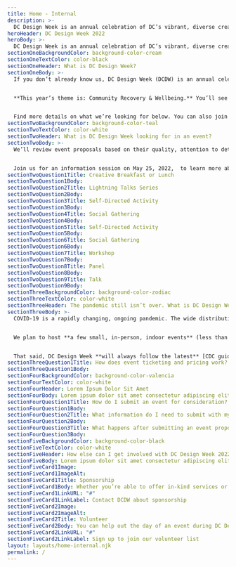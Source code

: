 ```yaml
---
title: Home - Internal 
description: >-
  DC Design Week is an annual celebration of DC’s vibrant, diverse creative community. This year we’re once again asking you, our community members, to help us build DC Design Week. Submit an event proposal by June 12, 2022!
heroHeader: DC Design Week 2022
heroBody: >-
  DC Design Week is an annual celebration of DC’s vibrant, diverse creative community. This year we’re once again asking you, our community members, to help us build DC Design Week. **Submit an event proposal by June 12, 2022!**
sectionOneBackgroundColor: background-color-cream
sectionOneTextColor: color-black
sectionOneHeader: What is DC Design Week?
sectionOneBody: >-
  If you don’t already know us, DC Design Week (DCDW) is an annual celebration of DC’s creative community: An ever-growing body of professionals, makers, and voices working across design disciplines.


  **This year’s theme is: Community Recovery & Wellbeing.** You’ll see community-based healing and wellness woven into this year’s events and branding. While the DC Design Week committee plans some of your favorite annual events (including keynotes, parties, and more), we’re excited to use our community-curated event model again. For the second year in a row, most DCDW events will be proposed and hosted by you, our community!


  Find more details on what we’re looking for below. You can also join us for an **information session on May 25, 2022**, to learn more about [submitting an event.](#)
sectionTwoBackgroundColor: background-color-teal
sectionTwoTextColor: color-white
sectionTwoHeader: What is DC Design Week looking for in an event?
sectionTwoBody: >-
  We’ll review event proposals based on their quality, attention to detail, and adherence to [DC Design Week’s Code of Conduct.](#) This criteria helps us offer community-curated events that reflect our community’s diverse interests, values, and needs. All events that we host should be relevant, engaging, and provide value for the DC design community.


  Join us for an information session on May 25, 2022,  to learn more about each type of event discussed below. We’ve had success in the past with the following types of events:
sectionTwoQuestion1Title: Creative Breakfast or Lunch
sectionTwoQuestion1Body:
sectionTwoQuestion2Title: Lightning Talks Series
sectionTwoQuestion2Body:
sectionTwoQuestion3Title: Self-Directed Activity
sectionTwoQuestion3Body:
sectionTwoQuestion4Title: Social Gathering
sectionTwoQuestion4Body:
sectionTwoQuestion5Title: Self-Directed Activity
sectionTwoQuestion5Body:
sectionTwoQuestion6Title: Social Gathering
sectionTwoQuestion6Body:
sectionTwoQuestion7Title: Workshop
sectionTwoQuestion7Body:
sectionTwoQuestion8Title: Panel
sectionTwoQuestion8Body:
sectionTwoQuestion9Title: Talk
sectionTwoQuestion9Body:
sectionThreeBackgroundColor: background-color-zodiac
sectionThreeTextColor: color-white
sectionThreeHeader: The pandemic still isn’t over. What is DC Design Week’s stance on including in-person events?
sectionThreeBody: >- 
  COVID-19 is a rapidly changing, ongoing pandemic. The wide distribution of vaccines in DC and across the nation makes us hopeful that we can bring back more in-person event experiences to DCDW 2022..


  We plan to host **a few small, in-person, indoor events** (less than 20 attendees with masks) and **a few, larger, in-person, outdoor events** for DC Design Week 2022, from October 14–21.


  That said, DC Design Week **will always follow the latest** [CDC guidance on hosting in-person gatherings.](#) As a result, we might pivot events to virtual experiences if the situation changes. Prospective event partners must understand this when proposing in-person events. We will work with selected event partners to ensure that each in-person event follows the latest CDC guidelines and has appropriate contingency plans.
sectionThreeQuestion1Title: How does event ticketing and pricing work?
sectionThreeQuestion1Body:
sectionFourBackgroundColor: background-color-valencia
sectionFourTextColor: color-white
sectionFourHeader: Lorem Ipsum Dolor Sit Amet
sectionFourBody: Lorem ipsum dolor sit amet consectetur adipiscing elit. Etiam aliquet aliquam consectetur. Integer vestibulum blandit faucibus. Vestibulum sed ligula feugiat, lacinia enim ac, fringilla turpis.
sectionFourQuestion1Title: How do I submit an event for consideration?
sectionFourQuestion1Body:
sectionFourQuestion2Title: What information do I need to submit with my event idea?
sectionFourQuestion2Body:
sectionFourQuestion3Title: What happens after submitting an event proposal?
sectionFourQuestion3Body:
sectionFiveBackgroundColor: background-color-black
sectionFiveTextColor: color-white
sectionFiveHeader: How else can I get involved with DC Design Week 2022?
sectionFiveBody: Lorem ipsum dolor sit amet consectetur adipiscing elit. Etiam aliquet aliquam consectetur. Integer vestibulum blandit faucibus. Vestibulum sed ligula feugiat, lacinia enim ac, fringilla turpis.
sectionFiveCard1Image:
sectionFiveCard1ImageAlt:
sectionFiveCard1Title: Sponsorship
sectionFiveCard1Body: Whether you’re able to offer in-kind services or financial support, we welcome sponsorship partners who can help make DCDW even better. 
sectionFiveCard1LinkURL: "#"
sectionFiveCard1LinkLabel: Contact DCDW about sponsorship
sectionFiveCard2Image:
sectionFiveCard2ImageAlt:
sectionFiveCard2Title: Volunteer
sectionFiveCard2Body: You can help out the day of an event during DC Design Week with Zoom support, cleaning up or tearing down in-person events, and more.
sectionFiveCard2LinkURL: "#"
sectionFiveCard2LinkLabel: Sign up to join our volunteer list
layout: layouts/home-internal.njk
permalink: /
---
```

